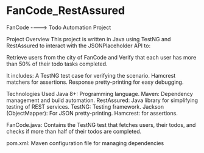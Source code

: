 # FanCode_RestAssured


FanCode ----> Todo Automation Project

Project Overview
This project is written in Java using TestNG and RestAssured to interact with the JSONPlaceholder API to:

Retrieve users from the city of FanCode and Verify that each user has more than 50% of their todo tasks completed.

It includes:
A TestNG test case for verifying the scenario.
Hamcrest matchers for assertions.
Response pretty-printing for easy debugging.

Technologies Used
Java 8+: Programming language.
Maven: Dependency management and build automation.
RestAssured: Java library for simplifying testing of REST services.
TestNG: Testing framework.
Jackson (ObjectMapper): For JSON pretty-printing.
Hamcrest: for assertions.

FanCode.java: Contains the TestNG test that fetches users, their todos,
and checks if more than half of their todos are completed.

pom.xml: Maven configuration file for managing dependencies
